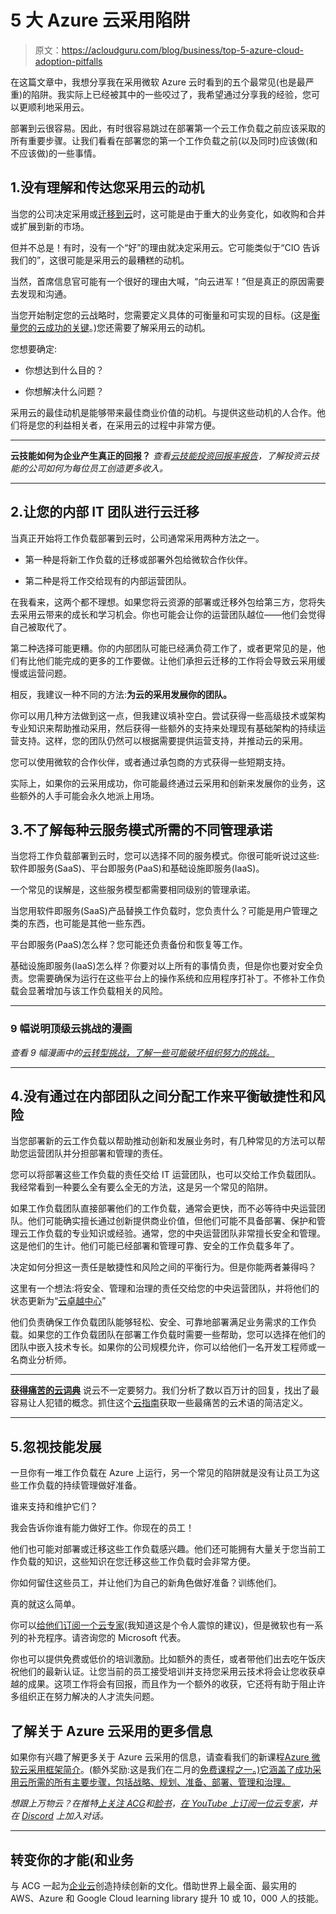 # 5 大 Azure 云采用陷阱

> 原文：<https://acloudguru.com/blog/business/top-5-azure-cloud-adoption-pitfalls>

在这篇文章中，我想分享我在采用微软 Azure 云时看到的五个最常见(也是最严重)的陷阱。我实际上已经被其中的一些咬过了，我希望通过分享我的经验，您可以更顺利地采用云。

部署到云很容易。因此，有时很容易跳过在部署第一个云工作负载之前应该采取的所有重要步骤。让我们看看在部署您的第一个工作负载之前(以及同时)应该做(和不应该做)的一些事情。

## 1.没有理解和传达您采用云的动机

当您的公司决定采用或[迁移到云](https://acloudguru.com/blog/business/what-is-cloud-migration)时，这可能是由于重大的业务变化，如收购和合并或扩展到新的市场。

但并不总是！有时，没有一个“好”的理由就决定采用云。它可能类似于“CIO 告诉我们的”，这很可能是采用云的最糟糕的动机。

当然，首席信息官可能有一个很好的理由大喊，“向云进军！”但是真正的原因需要去发现和沟通。

当您开始制定您的云战略时，您需要定义具体的可衡量和可实现的目标。(这是[衡量您的云成功的关键](https://acloudguru.com/blog/engineering/measuring-cloud-success)。)您还需要了解采用云的动机。

您想要确定:

*   你想达到什么目的？

*   你想解决什么问题？

采用云的最佳动机是能够带来最佳商业价值的动机。与提供这些动机的人合作。他们将是您的利益相关者，在采用云的过程中非常方便。

* * *

**云技能如何为企业产生真正的回报？**
*查看[云技能投资回报率报告](https://acloudguru.com/content/roi-report-how-the-cloud-helps-you-grow)，了解投资云技能的公司如何为每位员工创造更多收入。*

* * *

## 2.让您的内部 IT 团队进行云迁移

当真正开始将工作负载部署到云时，公司通常采用两种方法之一。

*   第一种是将新工作负载的迁移或部署外包给微软合作伙伴。

*   第二种是将工作交给现有的内部运营团队。

在我看来，这两个都不理想。如果您将云资源的部署或迁移外包给第三方，您将失去采用云带来的成长和学习机会。你也可能会让你的运营团队越位——他们会觉得自己被取代了。

第二种选择可能更糟。你的内部团队可能已经满负荷工作了，或者更常见的是，他们有比他们能完成的更多的工作要做。让他们承担云迁移的工作将会导致云采用缓慢或运营问题。

相反，我建议一种不同的方法:**为云的采用发展你的团队。**

你可以用几种方法做到这一点，但我建议填补空白。尝试获得一些高级技术或架构专业知识来帮助推动采用，然后获得一些额外的支持来处理现有基础架构的持续运营支持。这样，您的团队仍然可以根据需要提供运营支持，并推动云的采用。

您可以使用微软的合作伙伴，或者通过承包商的方式获得一些短期支持。

实际上，如果你的云采用成功，你可能最终通过云采用和创新来发展你的业务，这些额外的人手可能会永久地派上用场。

## 3.不了解每种云服务模式所需的不同管理承诺

当您将工作负载部署到云时，您可以选择不同的服务模式。你很可能听说过这些:软件即服务(SaaS)、平台即服务(PaaS)和基础设施即服务(IaaS)。

一个常见的误解是，这些服务模型都需要相同级别的管理承诺。

当您用软件即服务(SaaS)产品替换工作负载时，您负责什么？可能是用户管理之类的东西，也可能是其他一些东西。

平台即服务(PaaS)怎么样？您可能还负责备份和恢复等工作。

基础设施即服务(IaaS)怎么样？你要对以上所有的事情负责，但是你也要对安全负责。您需要确保为运行在这些平台上的操作系统和应用程序打补丁。不修补工作负载会显著增加与该工作负载相关的风险。

* * *

### 9 幅说明顶级云挑战的漫画

*查看 9 幅漫画中的[云转型挑战，了解一些可能破坏组织努力的挑战。](https://acloudguru.com/blog/business/cloud-transformation-challenges-in-9-cartoons)*

* * *

## 4.没有通过在内部团队之间分配工作来平衡敏捷性和风险

当您部署新的云工作负载以帮助推动创新和发展业务时，有几种常见的方法可以帮助您运营团队并分担部署和管理的责任。

您可以将部署这些工作负载的责任交给 IT 运营团队，也可以交给工作负载团队。我经常看到一种要么全有要么全无的方法，这是另一个常见的陷阱。

如果工作负载团队直接部署他们的工作负载，通常会更快，而不必等待中央运营团队。他们可能确实擅长通过创新提供商业价值，但他们可能不具备部署、保护和管理云工作负载的专业知识或经验。通常，您的中央运营团队非常擅长安全和管理。这是他们的生计。他们可能已经部署和管理可靠、安全的工作负载多年了。

决定如何分担这一责任是敏捷性和风险之间的平衡行为。但是你能两者兼得吗？

这里有一个想法:将安全、管理和治理的责任交给您的中央运营团队，并将他们的状态更新为“[云卓越中心](https://acloudguru.com/blog/business/design-cloud-center-of-excellence-for-evolution)”

他们负责确保工作负载团队能够轻松、安全、可靠地部署满足业务需求的工作负载。如果您的工作负载团队在部署工作负载时需要一些帮助，您可以选择在他们的团队中嵌入技术专长。如果你的公司规模允许，你可以给他们一名开发工程师或一名商业分析师。

* * *

[**获得痛苦的云词典**](https://get.acloudguru.com/cloud-dictionary-of-pain)
说云不一定要努力。我们分析了数以百万计的回复，找出了最容易让人犯错的概念。抓住这个[云指南](https://get.acloudguru.com/cloud-dictionary-of-pain)获取一些最痛苦的云术语的简洁定义。

* * *

## 5.忽视技能发展

一旦你有一堆工作负载在 Azure 上运行，另一个常见的陷阱就是没有让员工为这些工作负载的持续管理做好准备。

谁来支持和维护它们？

我会告诉你谁有能力做好工作。你现在的员工！

他们也可能对部署或迁移这些工作负载感兴趣。他们还可能拥有大量关于您当前工作负载的知识，这些知识在您迁移这些工作负载时会非常方便。

你如何留住这些员工，并让他们为自己的新角色做好准备？训练他们。

真的就这么简单。

你可以[给他们订阅一个云专家](https://acloudguru.com/pricing)(我知道这是个令人震惊的建议)，但是微软也有一系列的补充程序。请咨询您的 Microsoft 代表。

你也可以提供免费或低价的培训激励。比如额外的责任，或者带他们出去吃午饭庆祝他们的最新认证。让您当前的员工接受培训并支持您采用云技术将会让您收获卓越的成果。这项工作将会有回报，而且作为一个额外的收获，它还将有助于阻止许多组织正在努力解决的人才流失问题。

## 了解关于 Azure 云采用的更多信息

如果你有兴趣了解更多关于 Azure 云采用的信息，请查看我们的新课程[Azure 微软云采用框架简介](https://acloudguru.com/course/introduction-to-the-microsoft-cloud-adoption-framework-for-azure)。(额外奖励:这是我们在二月的[免费课程之一。)它涵盖了成功采用云所需的所有主要步骤，包括战略、规划、准备、部署、管理和治理。](https://acloudguru.com/blog/news/whats-free-at-acg)

*想跟上万物云？在推特[上关注 ACG](https://twitter.com/acloudguru)和[脸书](https://www.facebook.com/acloudguru)，[在 YouTube 上订阅一位云专家](https://www.youtube.com/c/AcloudGuru/?sub_confirmation=1)，并在 [Discord](http://discord.gg/acloudguru) 上加入对话。*

* * *

## **转变你的才能(和业务**

与 ACG 一起为[企业云](https://acloudguru.com/solutions/business)创造持续创新的文化。借助世界上最全面、最实用的 AWS、Azure 和 Google Cloud learning library 提升 10 或 10，000 人的技能。